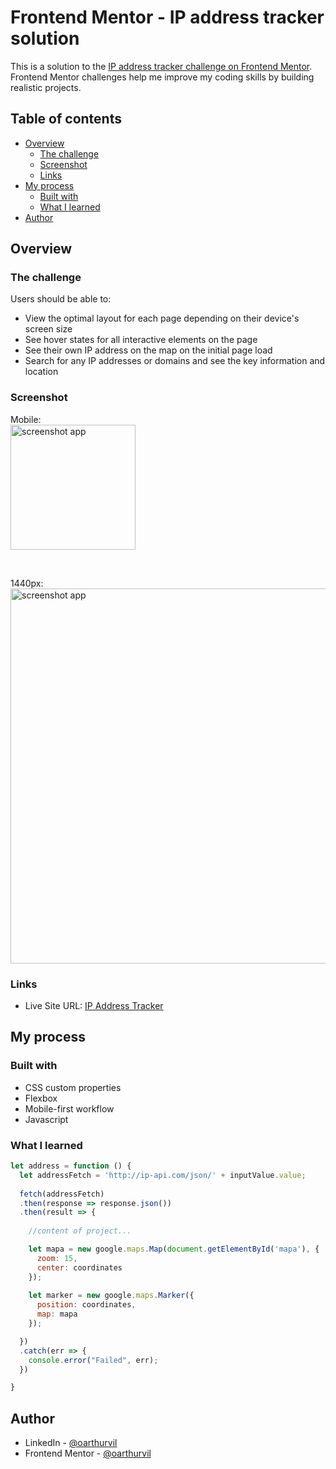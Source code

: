 # Frontend Mentor - IP address tracker solution

This is a solution to the [IP address tracker challenge on Frontend Mentor](https://www.frontendmentor.io/challenges/ip-address-tracker-I8-0yYAH0). 
Frontend Mentor challenges help me improve my coding skills by building realistic projects. 

## Table of contents

- [Overview](#overview)
  - [The challenge](#the-challenge)
  - [Screenshot](#screenshot)
  - [Links](#links)
- [My process](#my-process)
  - [Built with](#built-with)
  - [What I learned](#what-i-learned)
- [Author](#author)

## Overview

### The challenge

Users should be able to:

- View the optimal layout for each page depending on their device's screen size
- See hover states for all interactive elements on the page
- See their own IP address on the map on the initial page load
- Search for any IP addresses or domains and see the key information and location

### Screenshot

Mobile: <br/>
<img src="https://github.com/oarthurvil/IP-Address-Tracker-Challenge-03-Frontend-Mentor/blob/main/screenshot/mobile.png" alt="screenshot app" style="width:200px;"/>

<br/>

1440px: <br/>
<img src="https://github.com/oarthurvil/IP-Address-Tracker-Challenge-03-Frontend-Mentor/blob/main/screenshot/1440px.png" alt="screenshot app" style="width:600px;"/>

### Links

- Live Site URL: [IP Address Tracker](https://oarthurvil.github.io/IP-Address-Tracker-Challenge-04-Frontend-Mentor/)

## My process

### Built with

- CSS custom properties
- Flexbox
- Mobile-first workflow
- Javascript

### What I learned


```js
let address = function () {
  let addressFetch = 'http://ip-api.com/json/' + inputValue.value;
  
  fetch(addressFetch)
  .then(response => response.json())
  .then(result => {
  
    //content of project...

    let mapa = new google.maps.Map(document.getElementById('mapa'), {
      zoom: 15,
      center: coordinates 
    });
  
    let marker = new google.maps.Marker({
      position: coordinates,
      map: mapa
    });

  })
  .catch(err => {
    console.error("Failed", err);
  })

}
```

## Author

- LinkedIn - [@oarthurvil](www.linkedin.com/in/oarthurvil)
- Frontend Mentor - [@oarthurvil](https://www.frontendmentor.io/profile/oarthurvil)
